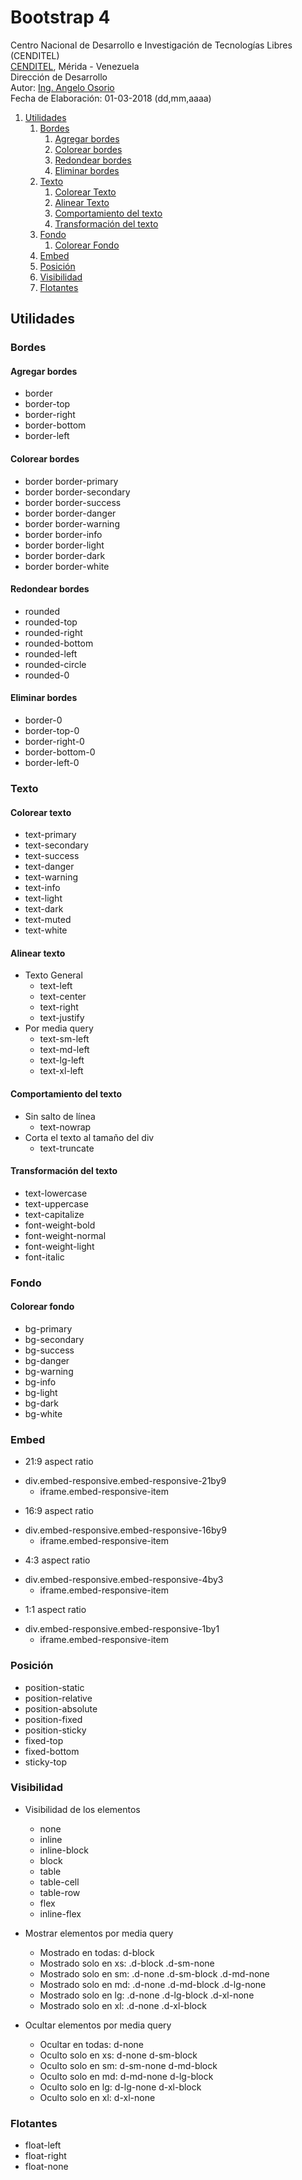 # Bootstrap 4
Centro Nacional de Desarrollo e Investigación de Tecnologías Libres (CENDITEL) <br>
[CENDITEL](https://www.cenditel.gob.ve/), Mérida - Venezuela<br>
Dirección de Desarrollo<br>
Autor: [Ing. Angelo Osorio](https://twitter.com/Engel_PAIN)<br>
Fecha de Elaboración: 01-03-2018 (dd,mm,aaaa)

1. [Utilidades](#utilidades)
   1. [Bordes](#bordes)
      1. [Agregar bordes](#agregar-bordes)
      1. [Colorear bordes](#colorear-bordes)
      1. [Redondear bordes](#redondear-bordes)
      1. [Eliminar bordes](#eliminar-bordes)
   1. [Texto](#texto)
      1. [Colorear Texto](#colorear-texto)
      1. [Alinear Texto](#alinear-texto)
      1. [Comportamiento del texto](#comportamiento-del-texto)
      1. [Transformación del texto](#transformaci%C3%B3n-del-texto)
   1. [Fondo](#fondo)
      1. [Colorear Fondo](#colorear-fondo)
   1. [Embed](#embed)
   1. [Posición](#posici%C3%B3n)
   1. [Visibilidad](#visibilidad)
   1. [Flotantes](#flotantes)

## Utilidades
### Bordes
#### Agregar bordes
* border
* border-top
* border-right
* border-bottom
* border-left

#### Colorear bordes
* border border-primary
* border border-secondary
* border border-success
* border border-danger
* border border-warning
* border border-info
* border border-light
* border border-dark
* border border-white

#### Redondear bordes
* rounded
* rounded-top
* rounded-right
* rounded-bottom
* rounded-left
* rounded-circle
* rounded-0

#### Eliminar bordes
* border-0
* border-top-0
* border-right-0
* border-bottom-0
* border-left-0

### Texto
#### Colorear texto
* text-primary
* text-secondary
* text-success
* text-danger
* text-warning
* text-info
* text-light
* text-dark
* text-muted
* text-white

#### Alinear texto
* Texto General
   * text-left
   * text-center
   * text-right
   * text-justify
* Por media query
   * text-sm-left
   * text-md-left
   * text-lg-left
   * text-xl-left

#### Comportamiento del texto
* Sin salto de línea
   * text-nowrap
* Corta el texto al tamaño del div
   * text-truncate

#### Transformación del texto
* text-lowercase
* text-uppercase
* text-capitalize
* font-weight-bold
* font-weight-normal
* font-weight-light
* font-italic

### Fondo
#### Colorear fondo
* bg-primary
* bg-secondary
* bg-success
* bg-danger
* bg-warning
* bg-info
* bg-light
* bg-dark
* bg-white

### Embed
- 21:9 aspect ratio
* div.embed-responsive.embed-responsive-21by9
   * iframe.embed-responsive-item

- 16:9 aspect ratio
* div.embed-responsive.embed-responsive-16by9
   * iframe.embed-responsive-item

- 4:3 aspect ratio
* div.embed-responsive.embed-responsive-4by3
   * iframe.embed-responsive-item

- 1:1 aspect ratio
* div.embed-responsive.embed-responsive-1by1
   * iframe.embed-responsive-item


### Posición 
* position-static
* position-relative
* position-absolute
* position-fixed
* position-sticky
* fixed-top
* fixed-bottom
* sticky-top

### Visibilidad
* Visibilidad de los elementos
   * none
   * inline
   * inline-block
   * block
   * table
   * table-cell
   * table-row
   * flex
   * inline-flex

* Mostrar elementos por media query
   * Mostrado en todas: d-block
   * Mostrado solo en xs: .d-block .d-sm-none
   * Mostrado solo en sm: .d-none .d-sm-block .d-md-none
   * Mostrado solo en md: .d-none .d-md-block .d-lg-none
   * Mostrado solo en lg: .d-none .d-lg-block .d-xl-none
   * Mostrado solo en xl: .d-none .d-xl-block
* Ocultar elementos por media query
   * Ocultar en todas: d-none
   * Oculto solo en xs: d-none d-sm-block
   * Oculto solo en sm: d-sm-none d-md-block
   * Oculto solo en md: d-md-none d-lg-block
   * Oculto solo en lg: d-lg-none d-xl-block
   * Oculto solo en xl: d-xl-none

### Flotantes
* float-left
* float-right
* float-none

